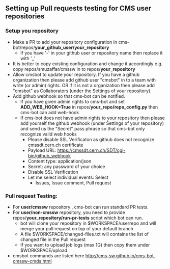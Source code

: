 ## Setting up Pull requests testing for CMS user repositories
### Setup you repository
- Make a PR to add your repository configuration in cms-bot/repos/**your_github_user/your_repository**
  - If you have '-' in your github user or repository name then replace it with '_'
- It is better to copy existing configuration and change it accordingly e.g. copy repos/smuzaffar/cmssw in to repos/**your_repository**
- Allow cmsbot to update your repository. If you have a github organization then please add github user "cmsbot" in to a team with write (or admin) rights. OR if it is not a organization then please add "cmsbot" as Collaborators (under the Settings of your repository).
- Add github webhook so that cms-bot can be notified. 
  - If you have given admin rights to cms-bot and set **ADD_WEB_HOOK=True** in repos/**your_repo/repo_config.py** then cms-bot can add web-hook
  - If cms-bot does not have admin rights to your repository then please add yourself the github webhook (under Settings of your repository) and send us the "Secret" pass phrase so that cms-bot only recognize valid web hooks
    - Please disable SSL Verificaton as github does not recognize cmssdt.cern.ch certificate
    - Payload URL: https://cmssdt.cern.ch/SDT/cgi-bin/github_webhook
    - Content type: application/json
    - Secret: any password of your choice
    - Disable SSL Verification
    - Let me select individual events: Select
      - Issues, Issue comment, Pull request 

### Pull request Testing:
- For **user/cmssw** repository , cms-bot can run standard PR tests.
- For **user/non-cmssw** repository, you need to provide repos/**your_repository/run-pr-tests** script which bot can run.
  - bot will clone your repository in $WORKSPACE/userrepo and will merge your pull request on top of your default branch
  - A file $WORKSPACE/changed-files.txt will contains the list of changed file in the Pull request
  - If you want to upload job logs (max 1G) then copy them under $WORKSPACE/upload
- cmsbot commands are listed here http://cms-sw.github.io/cms-bot-cmssw-cmds.html
